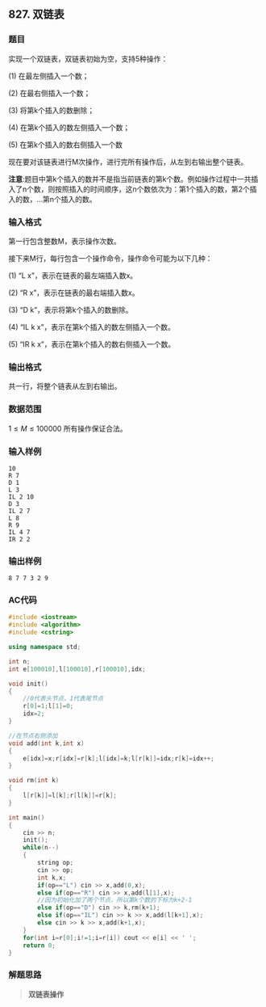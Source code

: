 ##  827. 双链表

### 题目

实现一个双链表，双链表初始为空，支持5种操作：

(1) 在最左侧插入一个数；

(2) 在最右侧插入一个数；

(3) 将第k个插入的数删除；

(4) 在第k个插入的数左侧插入一个数；

(5) 在第k个插入的数右侧插入一个数

现在要对该链表进行M次操作，进行完所有操作后，从左到右输出整个链表。

**注意**:题目中第k个插入的数并不是指当前链表的第k个数。例如操作过程中一共插入了n个数，则按照插入的时间顺序，这n个数依次为：第1个插入的数，第2个插入的数，…第n个插入的数。

### 输入格式

第一行包含整数M，表示操作次数。

接下来M行，每行包含一个操作命令，操作命令可能为以下几种：

(1) “L x”，表示在链表的最左端插入数x。

(2) “R x”，表示在链表的最右端插入数x。

(3) “D k”，表示将第k个插入的数删除。

(4) “IL k x”，表示在第k个插入的数左侧插入一个数。

(5) “IR k x”，表示在第k个插入的数右侧插入一个数。

### 输出格式

共一行，将整个链表从左到右输出。

### 数据范围

$1≤M≤100000$
所有操作保证合法。

### 输入样例

```
10
R 7
D 1
L 3
IL 2 10
D 3
IL 2 7
L 8
R 9
IL 4 7
IR 2 2
```

### 输出样例

```
8 7 7 3 2 9
```

### AC代码

```c++
#include <iostream>
#include <algorithm>
#include <cstring>

using namespace std;

int n;
int e[100010],l[100010],r[100010],idx;

void init()
{
    //0代表头节点，1代表尾节点
    r[0]=1;l[1]=0;
    idx=2;
}

//在节点右侧添加
void add(int k,int x)
{
    e[idx]=x;r[idx]=r[k];l[idx]=k;l[r[k]]=idx;r[k]=idx++;
}

void rm(int k)
{
    l[r[k]]=l[k];r[l[k]]=r[k];
}

int main()
{
    cin >> n;
    init();
    while(n--)
    {
        string op;
        cin >> op;
        int k,x;
        if(op=="L") cin >> x,add(0,x);
        else if(op=="R") cin >> x,add(l[1],x);
        //因为初始化加了两个节点，所以第k个数的下标为k+2-1
        else if(op=="D") cin >> k,rm(k+1);
        else if(op=="IL") cin >> k >> x,add(l[k+1],x);
        else cin >> k >> x,add(k+1,x);
    }
    for(int i=r[0];i!=1;i=r[i]) cout << e[i] << ' ';
    return 0;
}
```

### 解题思路

>**双链表操作**

> 